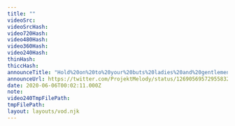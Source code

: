 ```yaml
---
title: ""
videoSrc: 
videoSrcHash: 
video720Hash: 
video480Hash: 
video360Hash: 
video240Hash: 
thinHash: 
thiccHash: 
announceTitle: "Hold%20on%20to%20your%20buts%20ladies%20and%20gentlemen%2C%20we%27re%20doin%20some%20ASMR%20today%21%21%21%20XD"
announceUrl: https://twitter.com/ProjektMelody/status/1269056957295583240
date: 2020-06-06T00:02:11.000Z
note: 
video240TmpFilePath: 
tmpFilePath: 
layout: layouts/vod.njk
---
```

